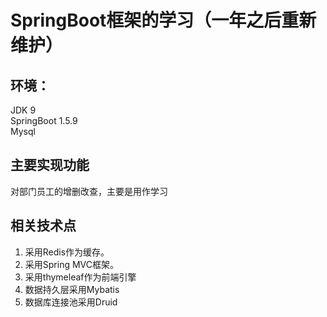 # SpringBoot框架的学习（一年之后重新维护）
## 环境：
JDK 9
<br>SpringBoot 1.5.9
<br>Mysql

## 主要实现功能
对部门员工的增删改查，主要是用作学习
## 相关技术点
1. 采用Redis作为缓存。
2. 采用Spring MVC框架。
3. 采用thymeleaf作为前端引擎
4. 数据持久层采用Mybatis
5. 数据库连接池采用Druid

